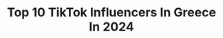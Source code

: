 ---
title: Top 10 TikTok Influencers In Greece In 2024
description: >-
  Find top TikTok influencers in Greece in 2024. Most popular hashtags: #foryou #greece #fyp.
platform: TikTok
hits: 292
text_top: Analyze the most popular TikTok profiles on inBeat.
text_bottom: Our platform holds 292 TikTok influencers like this in Greece for you to connect with.
profiles:
  - username: "shajarabbas240"
    fullname: >-
      murshad 005 gurop
    bio: >-
      
    location: "Greece"
    followers: 4265
    engagement: 5603
    commentsToLikes: 0.104609
    id: ckad8vi07atcx0i78ciipipr9
    verified: false
    hashtags: "#duet"
  - username: "findlifeandgetoutofhere"
    fullname: >-
      ✨ XEZEIS ✨
    bio: >-
      h mana s
    location: "Greece"
    followers: 2335
    engagement: 3829
    commentsToLikes: 0.331304
    id: cka83sqh2qdcn0i78a4ejwuh3
    verified: false
    hashtags: "#foryou, #fy, #gamidia, #fyy"
  - username: "rasel.khan00"
    fullname: >-
      ❤️❤️ king Arif ❤️❤️
    bio: >-
      king Arif
    location: "Greece"
    followers: 13800
    engagement: 3650
    commentsToLikes: 0.121845
    id: cka8h1v5e90hx0i787dim1s64
    verified: false
    hashtags: "#funny, #albumcover, #stitch"
  - username: "shadow.bonnie.love.me"
    fullname: >-
      🌹_s.bonnie's_girl_🌹
    bio: >-
      s.bonniexkaty ft.freddyxkaty b.freddyxkaty ft.freddyxft.foxy s.bonniexlolbit💜🖤
    location: "Greece"
    followers: 5987
    engagement: 3144
    commentsToLikes: 0.101685
    id: cka88q2ivc6x40i78fs8fhf9w
    verified: false
    hashtags: "#cupcut, #funtimefreddyxkaty, #springtrap, #ucn"
  - username: "grxsquad"
    fullname: >-
      🄶🅁🅇 🅂🅀🅄🄰🄳
    bio: >-
      14 Members
    location: "Greece"
    followers: 1866
    engagement: 2893
    commentsToLikes: 0.132839
    id: ck8rs64hkxdim0j785wffcv10
    verified: false
    hashtags: "#fyp, #dance, #foryou, #foryoupage"
  - username: "silia_37"
    fullname: >-
      💗🌿🔮
    bio: >-
      Don't be shy push this button↖️ 3258 beautiful friends💗🥺 thank u❤️
    location: "Greece"
    followers: 3253
    engagement: 2749
    commentsToLikes: 0.084486
    id: ckc3dzslvzaj80j23kb7inhpu
    verified: false
    hashtags: "#timewarpscan, #fyp"
  - username: "xcrazymama"
    fullname: >-
      𝓐𝓷𝓪𝓼𝓽𝓪𝓬𝓲𝓪
    bio: >-
      🇬🇷 ℝ𝕚𝕟𝕘 𝕃𝕚𝕘𝕙𝕥📀𝕋𝕖𝕒𝕞 🖤 𝓣𝓱𝓮 𝓒𝓻𝓮𝓪𝓽𝓸𝓻 🖤 #katsarida🦗
    location: "Greece"
    followers: 23900
    engagement: 2674
    commentsToLikes: 0.147803
    id: ckbkvr79xrew60j23rdy03man
    verified: false
    hashtags: "#agapoulines, #the, #comfuzioteam, #happybirthdaytome"
  - username: "priencejahid71"
    fullname: >-
      Jahid71
    bio: >-
      💜💜 greece🇬🇷🇧🇩🇮🇹italy❤comilla🌹💜💜🎂🎂🎂🎂7july 🎂 birthday🎂🎂🎂
    location: "Greece"
    followers: 14100
    engagement: 2422
    commentsToLikes: 0.185337
    id: ckbbnlviebnfh0j23t1zh76f8
    verified: false
    hashtags: "#greece, #jahid71, #italy, #foryou"
  - username: "_.maria..p_"
    fullname: >-
      𝖒𝖎𝖐𝖑𝖔 𝖐𝖔𝖑𝖎𝖙𝖘𝖆𝖐𝖎
    bio: >-
      Kalamata ‘09♓ ★birthday 24/2 🧚 Just for fun∞₱ taken😼✨ ❤️
    location: "Greece"
    followers: 4067
    engagement: 2401
    commentsToLikes: 0.183924
    id: ckbevlkb1f5mg0j23c7qn1u52
    verified: false
    hashtags: "#goonfyp, #fy, #mpesforoyou, #twinwho"
  - username: "marthanimiti"
    fullname: >-
      marthanimiti
    bio: >-
      T&F 15♎️ next 15k🎯 Here since musically
    location: "Greece"
    followers: 13000
    engagement: 2326
    commentsToLikes: 0.098783
    id: ckb970yu8pgxh0j23e86u5k0j
    verified: false
    hashtags: "#greece, #virall, #fyp, #foryou"
---